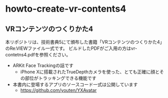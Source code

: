 # howto-create-vr-contents4

## VRコンテンツのつくりかた4

本リポジトリは、技術書典5にて頒布した書籍「VRコンテンツのつくりかた4」のRe:VIEWファイル一式です。
ビルドしたPDFがご入用の方はvr-contetns4.pdfを参照ください。

- ARKit Face Trackingの話です
  - iPhone Xに搭載されたTrueDepthカメラを使った、とても正確に顔とその部位がトラッキングできる機能です
- 本書内に登場するアプリのソースコード一式は公開しています
  - https://github.com/youten/YXAvatar
